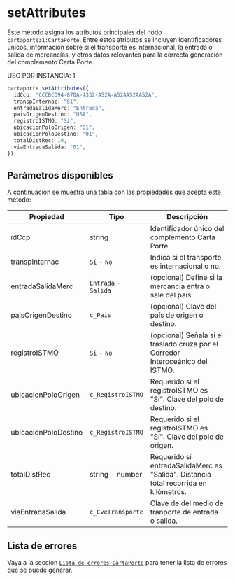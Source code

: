# setAttributes

Este método asigna los atributos principales del nodo `cartaporte31:CartaPorte`.
Entre estos atributos se incluyen identificadores únicos, información sobre si el transporte es internacional, la entrada o salida de mercancías, y otros datos relevantes para la correcta generación del complemento Carta Porte.

USO POR INSTANCIA: 1

```ts
cartaporte.setAttributes({
  idCcp: "CCCBCD94-870A-4332-A52A-A52AA52AA52A",
  transpInternac: "Sí",
  entradaSalidaMerc: "Entrada",
  paisOrigenDestino: "USA",
  registroISTMO: "Sí",
  ubicacionPoloOrigen: "01",
  ubicacionPoloDestino: "01",
  totalDistRec: 10,
  viaEntradaSalida: "01",
});
```

## Parámetros disponibles

A continuación se muestra una tabla con las propiedades que acepta este método:

| Propiedad            | Tipo                 | Descripción                                                                          |
| -------------------- | -------------------- | ------------------------------------------------------------------------------------ |
| idCcp                | string               | Identificador único del complemento Carta Porte.                                     |
| transpInternac       | `Sí` - `No`          | Indica si el transporte es internacional o no.                                       |
| entradaSalidaMerc    | `Entrada` - `Salida` | (opcional) Define si la mercancía entra o sale del país.                             |
| paisOrigenDestino    | `c_Pais`             | (opcional) Clave del país de origen o destino.                                       |
| registroISTMO        | `Sí` - `No`          | (opcional) Señala si el traslado cruza por el Corredor Interoceánico del ISTMO.      |
| ubicacionPoloOrigen  | `c_RegistroISTMO`    | Requerido si el registroISTMO es "Sí". Clave del polo de destino.                    |
| ubicacionPoloDestino | `c_RegistroISTMO`    | Requerido si el registroISTMO es "Sí". Clave del polo de origen.                     |
| totalDistRec         | string - number      | Requerido si entradaSalidaMerc es "Salida". Distancia total recorrida en kilómetros. |
| viaEntradaSalida     | `c_CveTransporte`    | Clave de del medio de tranporte de entrada o salida.                                 |

## Lista de errores

Vaya a la seccion <a href="/docs/v3.0/validador/lista-de-errores#carta-porte">`Lista de errores:CartaPorte`</a> para tener la lista de errores que se puede generar.
